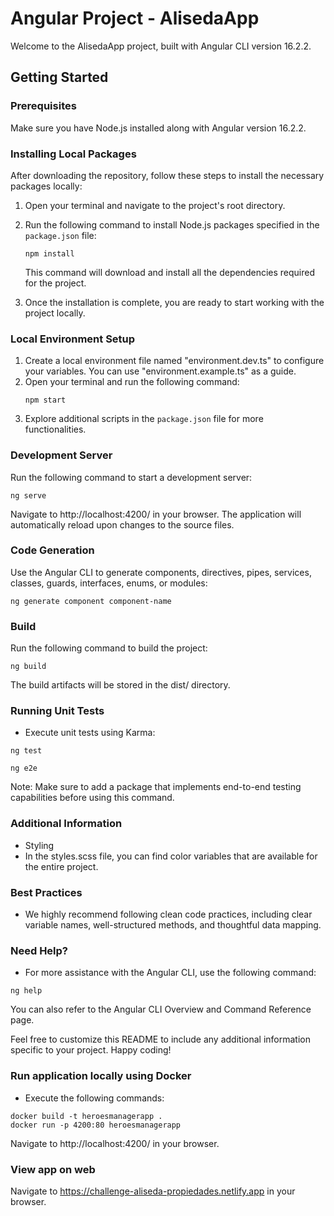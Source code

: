# Angular Project - AlisedaApp

Welcome to the AlisedaApp project, built with Angular CLI version 16.2.2.

## Getting Started

### Prerequisites

Make sure you have Node.js installed along with Angular version 16.2.2.

### Installing Local Packages

After downloading the repository, follow these steps to install the necessary packages locally:

1. Open your terminal and navigate to the project's root directory.
2. Run the following command to install Node.js packages specified in the `package.json` file:

   ```
   npm install
   ```

   This command will download and install all the dependencies required for the project.

3. Once the installation is complete, you are ready to start working with the project locally.

### Local Environment Setup

1. Create a local environment file named "environment.dev.ts" to configure your variables. You can use "environment.example.ts" as a guide.
2. Open your terminal and run the following command:
   ```
   npm start
   ```
3. Explore additional scripts in the `package.json` file for more functionalities.

### Development Server

Run the following command to start a development server:

```
ng serve
```

Navigate to http://localhost:4200/ in your browser. The application will automatically reload upon changes to the source files.

### Code Generation

Use the Angular CLI to generate components, directives, pipes, services, classes, guards, interfaces, enums, or modules:

```
ng generate component component-name
```

### Build

Run the following command to build the project:

```
ng build
```

The build artifacts will be stored in the dist/ directory.

### Running Unit Tests

- Execute unit tests using Karma:

```
ng test

```

```
ng e2e
```

Note: Make sure to add a package that implements end-to-end testing capabilities before using this command.

### Additional Information

- Styling
- In the styles.scss file, you can find color variables that are available for the entire project.

### Best Practices

- We highly recommend following clean code practices, including clear variable names, well-structured methods, and thoughtful data mapping.

### Need Help?

- For more assistance with the Angular CLI, use the following command:

```
ng help
```

You can also refer to the Angular CLI Overview and Command Reference page.

Feel free to customize this README to include any additional information specific to your project. Happy coding!

### Run application locally using Docker

- Execute the following commands:

```
docker build -t heroesmanagerapp .
docker run -p 4200:80 heroesmanagerapp
```

Navigate to http://localhost:4200/ in your browser.

### View app on web

Navigate to https://challenge-aliseda-propiedades.netlify.app in your browser.